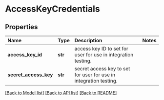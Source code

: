 # AccessKeyCredentials

## Properties

| Name | Type | Description | Notes |
| :--- | :--- | :--- | :--- |
| **access\_key\_id** | **str** | access key ID to set for user for use in integration testing. |  |
| **secret\_access\_key** | **str** | secret access key to set for user for use in integration testing. |  |

[\[Back to Model list\]](../#documentation-for-models) [\[Back to API list\]](../#documentation-for-api-endpoints) [\[Back to README\]](../)

